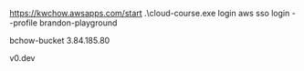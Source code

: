 https://kwchow.awsapps.com/start
.\cloud-course.exe login
aws sso login --profile brandon-playground


bchow-bucket
3.84.185.80

v0.dev